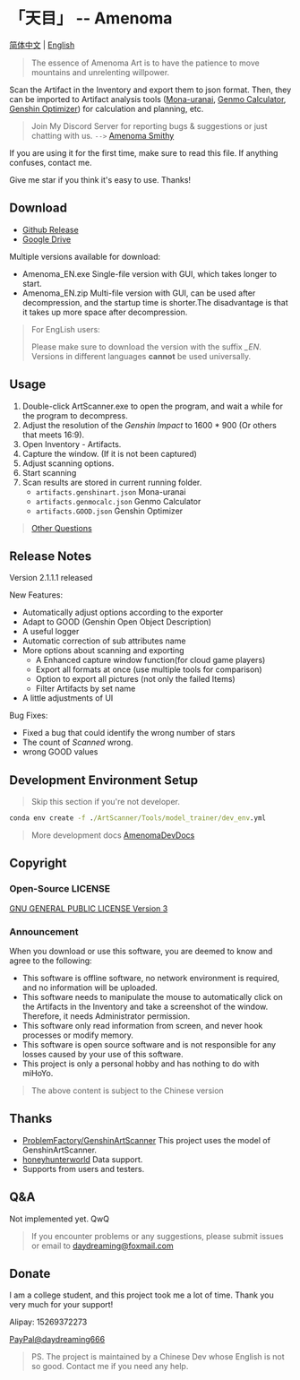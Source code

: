# 「天目」 -- Amenoma

[简体中文](README.md) | [English](README_en.md)

> The essence of Amenoma Art is to have the patience to move mountains and unrelenting willpower.

Scan the Artifact in the Inventory and export them to json format. Then, they can be imported to Artifact analysis tools ([Mona-uranai](https://www.mona-uranai.com), [Genmo Calculator](https://genshin.mingyulab.com), [Genshin Optimizer](https://frzyc.github.io/genshin-optimizer )) for calculation and planning, etc. 

> Join My Discord Server for reporting bugs & suggestions or just chatting with us. `-->` [Amenoma Smithy](https://discord.gg/S3B9NB7Bk2)

If you are using it for the first time, make sure to read this file. If anything confuses, contact me.

Give me star if you think it's easy to use. Thanks!

## Download

- [Github Release](https://github.com/daydreaming666/Amenoma/releases)
- [Google Drive](https://drive.google.com/drive/folders/1FYrsXy_nznVcV_aN4731FTDWQcAacivy?usp=sharing)

Multiple versions available for download: 

- Amenoma_EN.exe
  Single-file version with GUI, which takes longer to start.
- Amenoma_EN.zip 
  Multi-file version with GUI, can be used after decompression, and the startup time is shorter.The disadvantage is that it takes up more space after decompression.

> For EngLish users:
> 
> Please make sure to download the version with the suffix *_EN*. Versions in different languages **cannot** be used universally. 


## Usage

1. Double-click ArtScanner.exe to open the program, and wait a while for the program to decompress. 
2. Adjust the resolution of the *Genshin Impact* to 1600 * 900 (Or others that meets 16:9).
3. Open Inventory - Artifacts.
4. Capture the window. (If it is not been captured)
5. Adjust scanning options.
6. Start scanning 
7. Scan results are stored in current running folder.
   - `artifacts.genshinart.json`  Mona-uranai 
   - `artifacts.genmocalc.json`   Genmo Calculator
   - `artifacts.GOOD.json`        Genshin Optimizer

> [Other Questions](#qa)


## Release Notes

Version 2.1.1.1 released 

New Features:

- Automatically adjust options according to the exporter
- Adapt to GOOD (Genshin Open Object Description)
- A useful logger 
- Automatic correction of sub attributes name 
- More options about scanning and exporting 
  - A Enhanced capture window function(for cloud game players)
  - Export all formats at once (use multiple tools for comparison) 
  - Option to export all pictures (not only the failed Items)
  - Filter Artifacts by set name
- A little adjustments of UI

Bug Fixes:

- Fixed a bug that could identify the wrong number of stars 
- The count of *Scanned* wrong.
- wrong GOOD values

## Development Environment Setup 

> Skip this section if you're not developer.

```cmd
conda env create -f ./ArtScanner/Tools/model_trainer/dev_env.yml
```
> More development docs [AmenomaDevDocs](AmenomaDevDocs/.)

## Copyright

### Open-Source LICENSE

[GNU GENERAL PUBLIC LICENSE Version 3](https://www.gnu.org/licenses/gpl-3.0.html)

### Announcement

When you download or use this software, you are deemed to know and agree to the following: 

- This software is offline software, no network environment is required, and no information will be uploaded. 
- This software needs to manipulate the mouse to automatically click on the Artifacts in the Inventory and take a screenshot of the window. Therefore, it needs Administrator permission.
- This software only read information from screen, and never hook processes or modify memory.
- This software is open source software and is not responsible for any losses caused by your use of this software. 
- This project is only a personal hobby and has nothing to do with miHoYo.

> The above content is subject to the Chinese version 

## Thanks

- [ProblemFactory/GenshinArtScanner](https://github.com/ProblemFactory/GenshinArtScanner) This project uses the model of GenshinArtScanner.
- [honeyhunterworld](https://genshin.honeyhunterworld.com/) Data support.
- Supports from users and testers.

## Q&A

Not implemented yet. QwQ

> If you encounter problems or any suggestions, please submit issues or email to [daydreaming@foxmail.com](mailto://daydreaming@foxmail.com)


## Donate

I am a college student, and this project took me a lot of time.
Thank you very much for your support! 

Alipay: 15269372273

[PayPal@daydreaming666](https://www.paypal.me/daydreaming666)


> PS. 
> The project is maintained by a Chinese Dev whose English is not so good. Contact me if you need any help.